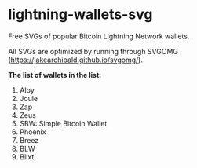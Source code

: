 # lightning-wallets-svg
Free SVGs of popular Bitcoin Lightning Network wallets.

All SVGs are optimized by running through SVGOMG (https://jakearchibald.github.io/svgomg/).

**The list of wallets in the list:**
1. Alby
2. Joule
3. Zap
4. Zeus
5. SBW: Simple Bitcoin Wallet
6. Phoenix
7. Breez
8. BLW
9. Blixt
